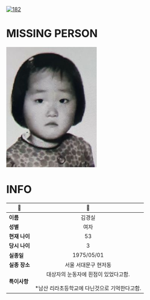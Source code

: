 [![182](https://img.shields.io/badge/%EC%8B%A4%EC%A2%85%EC%8B%A0%EA%B3%A0%EB%8A%94%20%EA%B5%AD%EB%B2%88%EC%97%86%EC%9D%B4-182-blue)](http://safe182.go.kr/index.do)

# MISSING PERSON

<img src="./missing_person.jpg">

# INFO

|🔑|💎|
|--|:--:|
|**이름**|김경실|
|**성별**|여자|
|**현재 나이**|53|
|**당시 나이**|3|
|**실종일**|1975/05/01|
|**실종 장소**|서울 서대문구 현저동|
|**특이사항**|대상자의 눈동자에 흰점이 있었다고함.</br></br>*남산 리라초등학교에 다닌것으로 기억한다고함.|
